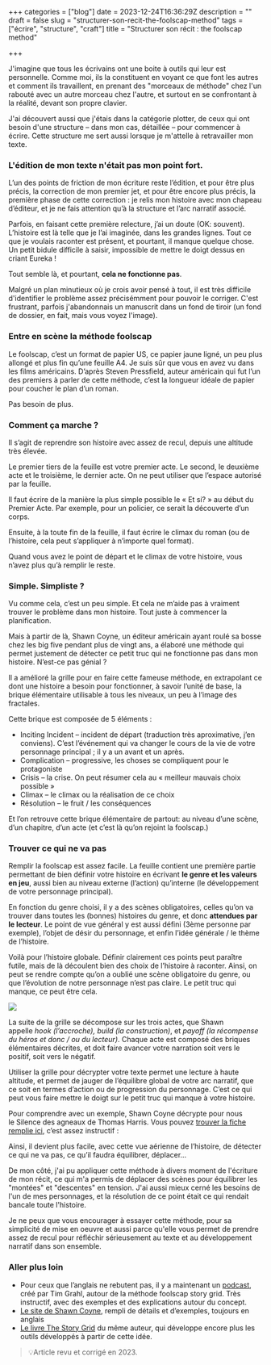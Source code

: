 +++
categories = ["blog"]
date = 2023-12-24T16:36:29Z
description = ""
draft = false
slug = "structurer-son-recit-the-foolscap-method"
tags = ["écrire", "structure", "craft"]
title = "Structurer son récit : the foolscap method"

+++


J'imagine que tous les écrivains ont une boite à outils qui leur est personnelle. Comme moi, ils la constituent en voyant ce que font les autres et comment ils travaillent, en prenant des "morceaux de méthode" chez l'un rabouté avec un autre morceau chez l'autre, et surtout en se confrontant à la réalité, devant son propre clavier.

J'ai découvert aussi que j'étais dans la catégorie plotter, de ceux qui ont besoin d'une structure – dans mon cas, détaillée – pour commencer à écrire. Cette structure me sert aussi lorsque je m'attelle à retravailler mon texte.


### L'édition de mon texte n'était pas mon point fort.

L’un des points de friction de mon écriture reste l’édition, et pour être plus précis, la correction de mon premier jet, et pour être encore plus précis, la première phase de cette correction : je relis mon histoire avec mon chapeau d’éditeur, et je ne fais attention qu’à la structure et l’arc narratif associé.

Parfois, en faisant cette première relecture, j’ai un doute (OK: souvent). L’histoire est là telle que je l’ai imaginée, dans les grandes lignes. Tout ce que je voulais raconter est présent, et pourtant, il manque quelque chose. Un petit bidule difficile à saisir, impossible de mettre le doigt dessus en criant Eureka !

Tout semble là, et pourtant, __cela ne fonctionne pas__.

Malgré un plan minutieux où je crois avoir pensé à tout, il est très difficile d'identifier le problème assez précisémment pour pouvoir le corriger. C'est frustrant, parfois j'abandonnais un manuscrit dans un fond de tiroir (un fond de dossier, en fait, mais vous voyez l'image).


### Entre en scène la méthode foolscap

Le foolscap, c’est un format de papier US, ce papier jaune ligné, un peu plus allongé et plus fin qu’une feuille A4. Je suis sûr que vous en avez vu dans les films américains. D’après Steven Pressfield, auteur américain qui fut l’un des premiers à parler de cette méthode, c’est la longueur idéale de papier pour coucher le plan d’un roman.

Pas besoin de plus.


### Comment ça marche ?

Il s’agit de reprendre son histoire avec assez de recul, depuis une altitude très élevée.

Le premier tiers de la feuille est votre premier acte. Le second, le deuxième acte et le troisième, le dernier acte. On ne peut utiliser que l’espace autorisé par la feuille.

Il faut écrire de la manière la plus simple possible le « Et si? » au début du Premier Acte. Par exemple, pour un policier, ce serait la découverte d’un corps.

Ensuite, à la toute fin de la feuille, il faut écrire le climax du roman (ou de l’histoire, cela peut s’appliquer à n’importe quel format).

Quand vous avez le point de départ et le climax de votre histoire, vous n’avez plus qu’à remplir le reste.


### Simple. Simpliste ?

Vu comme cela, c’est un peu simple. Et cela ne m’aide pas à vraiment trouver le problème dans mon histoire. Tout juste à commencer la planification.

Mais à partir de là, Shawn Coyne, un éditeur américain ayant roulé sa bosse chez les big five pendant plus de vingt ans, a élaboré une méthode qui permet justement de détecter ce petit truc qui ne fonctionne pas dans mon histoire. N’est-ce pas génial ?

Il a amélioré la grille pour en faire cette fameuse méthode, en extrapolant ce dont une histoire a besoin pour fonctionner, à savoir l’unité de base, la brique élémentaire utilisable à tous les niveaux, un peu à l’image des fractales.

Cette brique est composée de 5 éléments :

 * Inciting Incident – incident de départ (traduction très aproximative, j’en conviens). C’est l’événement qui va changer le cours de la vie de votre personnage principal ; il y a un avant et un après.
 * Complication – progressive, les choses se compliquent pour le protagoniste
 * Crisis – la crise. On peut résumer cela au « meilleur mauvais choix possible »
 * Climax – le climax ou la réalisation de ce choix
 * Résolution – le fruit / les conséquences
   

Et l’on retrouve cette brique élémentaire de partout: au niveau d’une scène, d’un chapitre, d’un acte (et c’est là qu’on rejoint la foolscap.)


### Trouver ce qui ne va pas

Remplir la foolscap est assez facile. La feuille contient une première partie permettant de bien définir votre histoire en écrivant __le genre et les valeurs en jeu__, aussi bien au niveau externe (l’action) qu’interne (le développement de votre personnage principal).

En fonction du genre choisi, il y a des scènes obligatoires, celles qu’on va trouver dans toutes les (bonnes) histoires du genre, et donc __attendues par le lecteur__. Le point de vue général y est aussi défini (3ème personne par exemple), l’objet de désir du personnage, et enfin l’idée générale / le thème de l’histoire.

Voilà pour l’histoire globale. Définir clairement ces points peut paraître futile, mais de là découlent bien des choix de l’histoire à raconter. Ainsi, on peut se rendre compte qu’on a oublié une scène obligatoire du genre, ou que l’évolution de notre personnage n’est pas claire. Le petit truc qui manque, ce peut être cela.

![](/articles/img/Screenshot-2014-11-25-11.48.01.webp)

La suite de la grille se décompose sur les trois actes, que Shawn appelle _hook (l’accroche), build (la construction)_, et _payoff (la récompense du héros et donc / ou du lecteur)_. Chaque acte est composé des briques élémentaires décrites, et doit faire avancer votre narration soit vers le positif, soit vers le négatif.

Utiliser la grille pour décrypter votre texte permet une lecture à haute altitude, et permet de jauger de l’équilibre global de votre arc narratif, que ce soit en termes d’action ou de progression du personnage. C’est ce qui peut vous faire mettre le doigt sur le petit truc qui manque à votre histoire.

Pour comprendre avec un exemple, Shawn Coyne décrypte pour nous le Silence des agneaux de Thomas Harris. Vous pouvez [trouver la fiche remplie ici](http://www.storygrid.com/flash-forward-the-foolscap-in-action/?ref=cyrilvallee.com), c’est assez instructif :

Ainsi, il devient plus facile, avec cette vue aérienne de l’histoire, de détecter ce qui ne va pas, ce qu’il faudra équilibrer, déplacer…

De mon côté, j'ai pu appliquer cette méthode à divers moment de l'écriture de mon récit, ce qui m'a permis de déplacer des scènes pour équilibrer les "montées" et "descentes" en tension. J'ai aussi mieux cerné les besoins de l'un de mes personnages, et la résolution de ce point était ce qui rendait bancale toute l'histoire.

Je ne peux que vous encourager à essayer cette méthode, pour sa simplicité de mise en oeuvre et aussi parce qu'elle vous permet de prendre assez de recul pour réfléchir sérieusement au texte et au développement narratif dans son ensemble.


### Aller plus loin

 * Pour ceux que l’anglais ne rebutent pas, il y a maintenant un [podcast](https://itunes.apple.com/us/podcast/the-story-grid-podcast/id1049406375?mt=2&ref=cyrilvallee.com), créé par Tim Grahl, autour de la méthode foolscap story grid. Très instructif, avec des exemples et des explications autour du concept.
 * [Le site de Shawn Coyne](http://www.storygrid.com/?ref=cyrilvallee.com), rempli de détails et d’exemples, toujours en anglais
 * [Le livre The Story Grid](http://www.amazon.fr/gp/product/1936891352/ref=as_li_tl?ie=UTF8&camp=1642&creative=19458&creativeASIN=1936891352&linkCode=as2&tag=cyrvalaut-21&ref=cyrilvallee.com) du même auteur, qui développe encore plus les outils développés à partir de cette idée.
   

>💡Article revu et corrigé en 2023.